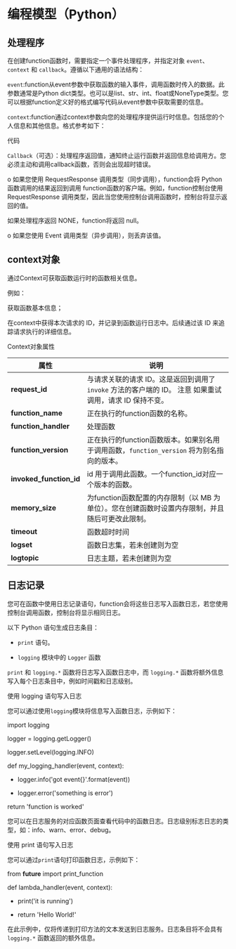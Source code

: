 # 编程模型（Python）

## 处理程序

在创建function函数时，需要指定一个事件处理程序，并指定对象 `event`、`context` 和 `callback`。遵循以下通用的语法结构：

   

`event`:function从event参数中获取函数的输入事件，调用函数时传入的数据。此参数通常是Python dict类型。也可以是list、str、int、float或NoneType类型。您可以根据function定义好的格式编写代码从event参数中获取需要的信息。

 

`context`:function通过context参数向您的处理程序提供运行时信息。包括您的个人信息和其他信息。格式参考如下：

代码

 

 

 

 

`Callback`（可选）：处理程序返回值，通知终止运行函数并返回信息给调用方。您必须主动和调用callback函数，否则会出现超时错误。

o   如果您使用 RequestResponse 调用类型（同步调用），function会将 Python 函数调用的结果返回到调用 function函数的客户端。例如，function控制台使用 RequestResponse 调用类型，因此当您使用控制台调用函数时，控制台将显示返回的值。

如果处理程序返回 NONE，function将返回 null。

o   如果您使用 Event 调用类型（异步调用），则丢弃该值。

 

 

## context对象 

通过Context可获取函数运行时的函数相关信息。

例如：

获取函数基本信息；

在context中获得本次请求的 ID，并记录到函数运行日志中。后续通过该 ID 来追踪请求执行的详细信息。

 

Context对象属性

| 属性                    | 说明                                                         |
| ----------------------- | ------------------------------------------------------------ |
| **request_id**          | 与请求关联的请求 ID。这是返回到调用了 `invoke` 方法的客户端的 ID。   注意   如果重试调用，请求 ID 保持不变。 |
| **function_name**       | 正在执行的function函数的名称。                               |
| **function_handler**    | 处理函数                                                     |
| **function_version**    | 正在执行的function函数版本。如果别名用于调用函数，`function_version` 将为别名指向的版本。 |
| **invoked_function_id** | id 用于调用此函数。一个function_id对应一个版本的函数。       |
| **memory_size**         | 为function函数配置的内存限制（以 MB 为单位）。您在创建函数时设置内存限制，并且随后可更改此限制。 |
| **timeout**             | 函数超时时间                                                 |
| **logset**              | 函数日志集，若未创建则为空                                   |
| **logtopic**            | 日志主题，若未创建则为空                                     |

 

## 日志记录

您可在函数中使用日志记录语句，function会将这些日志写入函数日志，若您使用控制台调用函数，控制台将显示相同日志。

以下 Python 语句生成日志条目：

* `print` 语句。

* `logging` 模块中的 `Logger` 函数

`print` 和 `logging.*` 函数将日志写入函数日志中，而 `logging.*` 函数将额外信息写入每个日志条目中，例如时间戳和日志级别。

使用 logging 语句写入日志

您可以通过使用`logging`模块将信息写入函数日志，示例如下： 

import logging

logger = logging.getLogger()

logger.setLevel(logging.INFO)

def my_logging_handler(event, context):

* logger.info('got event{}'.format(event))

* logger.error('something is error')

return 'function is worked'  

 

您可以在日志服务的对应函数页面查看代码中的函数日志。日志级别标志日志的类型，如：info、warn、error、debug。
 
使用 print 语句写入日志

您可以通过`print`语句打印函数日志，示例如下：

from __future__ import print_function

def lambda_handler(event, context):

* print('it is running')

* return 'Hello World!'   

在此示例中，仅将传递到打印方法的文本发送到日志服务。日志条目将不会具有 `logging.*` 函数返回的额外信息。
